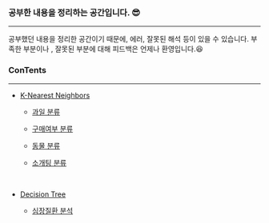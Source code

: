 ### 공부한 내용을 정리하는 공간입니다. 😎
-----

공부했던 내용을 정리한 공간이기 때문에, 에러, 잘못된 해석 등이 있을 수 있습니다. 부족한 부분이나 , 잘못된 부분에 대해 피드백은 언제나 환영입니다.😆

### ConTents
------

* [K-Nearest Neighbors](https://github.com/KEJdev/R-Study/tree/master/K-Nearest%20Neighbors)   
    * [과일 분류](https://github.com/KEJdev/R-Study/blob/master/K-Nearest%20Neighbors/knn_%EA%B3%BC%EC%9D%BC%20%EB%B6%84%EB%A5%98.R)  

    * [구매여부 분류](https://github.com/KEJdev/R-Study/blob/master/K-Nearest%20Neighbors/knn_%EA%B5%AC%EB%A7%A4%EC%97%AC%EB%B6%80%20%EB%B6%84%EB%A5%98.R)

    * [동물 분류](https://github.com/KEJdev/R-Study/blob/master/K-Nearest%20Neighbors/knn_%EB%8F%99%EB%AC%BC%20%EB%B6%84%EB%A5%98.R)  

    * [소개팅 분류](https://github.com/KEJdev/R-Study/blob/master/K-Nearest%20Neighbors/knn_%EC%86%8C%EA%B0%9C%ED%8C%85%20%EB%B6%84%EB%A5%98.R)  

<br> 

* [Decision Tree](https://github.com/KEJdev/R-Study/tree/master/Decision%20Tree)  

    * [심장질환 분석](https://github.com/KEJdev/R-Study/blob/master/Decision%20Tree/Tree_%EC%8B%AC%EC%9E%A5%EC%A7%88%ED%99%98%20%EB%B6%84%EC%84%9D.R)




